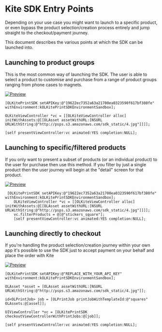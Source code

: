Kite SDK Entry Points
==============

Depending on your use case you might want to launch to a specific product, or even bypass the product selection/creation process entirely and jump straight to the checkout/payment journey. 

This document describes the various points at which the SDK can be launched into.

Launching to product groups
--------
This is the most common way of launching the SDK. The user is able to select a product to customise and purchase from a range of product groups ranging from phone cases to magnets.

[![Preview](https://raw.githubusercontent.com/OceanLabs/iOS-Print-SDK/master/Kite-SDK/docs/entry_home.png)](https://vimeo.com/155506756)


```obj-c
[OLKitePrintSDK setAPIKey:@"19622ec7352a63a21700ea0323590f617bf380fe" withEnvironment:kOLKitePrintSDKEnvironmentSandbox];

OLKiteViewController *vc = [[OLKiteViewController alloc] initWithAssets:@[[OLAsset assetWithURL:[NSURL URLWithString:@"http://psps.s3.amazonaws.com/sdk_static/4.jpg"]]]];

[self presentViewController:vc animated:YES completion:NULL];
```

Launching to specific/filtered products
-----------
If you only want to present a subset of products (or an individual product) to the user for purchase then use this method. If you filter by just a single product then the user journey will begin at the "detail" screen for that product.

[![Preview](https://raw.githubusercontent.com/OceanLabs/iOS-Print-SDK/master/Kite-SDK/docs/entry_filtered.png)](https://vimeo.com/155507539)

```obj-c
 [OLKitePrintSDK setAPIKey:@"19622ec7352a63a21700ea0323590f617bf380fe" withEnvironment:kOLKitePrintSDKEnvironmentSandbox];
    OLKiteViewController *vc = [[OLKiteViewController alloc] initWithAssets:@[[OLAsset assetWithURL:[NSURL URLWithString:@"http://psps.s3.amazonaws.com/sdk_static/4.jpg"]]]];
    vc.filterProducts = @[@"stickers_square"];
    [self presentViewController:vc animated:YES completion:NULL];
```

Launching directly to checkout
-----------
If you're handling the product selection/creation journey within your own app it's possible to use the SDK just to accept payment on your behalf and place the order with Kite

[![Preview](https://raw.githubusercontent.com/OceanLabs/iOS-Print-SDK/master/Kite-SDK/docs/entry_payment.png)](https://vimeo.com/155507747)

```obj-c
[OLKitePrintSDK setAPIKey:@"REPLACE_WITH_YOUR_API_KEY" withEnvironment:kOLKitePrintSDKEnvironmentSandbox];
    
OLAsset *asset = [OLAsset assetWithURL:[NSURL URLWithString:@"http://psps.s3.amazonaws.com/sdk_static/4.jpg"]];

id<OLPrintJob> job = [OLPrintJob printJobWithTemplateId:@"squares" OLAssets:@[asset]];

UIViewController *vc = [OLKitePrintSDK checkoutViewControllerWithPrintJobs:@[job]];

[self presentViewController:vc animated:YES completion:NULL];
```